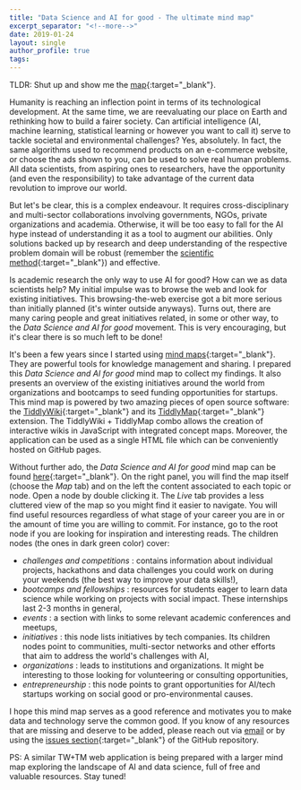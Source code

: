 ```yaml
---
title: "Data Science and AI for good - The ultimate mind map"
excerpt_separator: "<!--more-->"
date: 2019-01-24
layout: single
author_profile: true
tags:
---
```


TLDR: Shut up and show me the [map](https://carlgogo.github.io/AI4G_mindmap/){:target="_blank"}.

Humanity is reaching an inflection point in terms of its technological development. At the same time, we are reevaluating our place on Earth and rethinking how to build a fairer society. Can artificial intelligence (AI, machine learning, statistical learning or however you want to call it) serve to tackle societal and environmental challenges? Yes, absolutely. In fact, the same algorithms used to recommend products on an e-commerce website, or choose the ads shown to you, can be used to solve real human problems. All data scientists, from aspiring ones to researchers, have the opportunity (and even the responsibility) to take advantage of the current data revolution to improve our world.

<!--more-->

But let's be clear, this is a complex endeavour. It requires cross-disciplinary and multi-sector collaborations involving governments, NGOs, private organizations and academia. Otherwise, it will be too easy to fall for the AI hype instead of understanding it as a tool to augment our abilities. Only solutions backed up by research and deep understanding of the respective problem domain will be robust (remember the [scientific method](https://en.wikipedia.org/wiki/Scientific_method){:target="_blank"}) and effective.

Is academic research the only way to use AI for good? How can we as data scientists help? My initial impulse was to browse the web and look for existing initiatives. This browsing-the-web exercise got a bit more serious than initially planned (it's winter outside anyways). Turns out, there are many caring people and great initiatives related, in some or other way, to the *Data Science and AI for good* movement. This is very encouraging, but it's clear there is so much left to be done!

It's been a few years since I started using [mind maps](https://en.wikipedia.org/wiki/Mind_map){:target="_blank"}. They are powerful tools for knowledge management and sharing. I prepared this *Data Science and AI for good* mind map to collect my findings. It also presents an overview of the existing initiatives around the world from organizations and bootcamps to seed funding opportunities for startups. This mind map is powered by two amazing pieces of open source software: the [TiddlyWiki](https://tiddlywiki.com/){:target="_blank"} and its [TiddlyMap](http://tiddlymap.org/){:target="_blank"} extension. The TiddlyWiki + TiddlyMap combo allows the creation of interactive wikis in JavaScript with integrated concept maps. Moreover, the application can be used as a single HTML file which can be conveniently hosted on GitHub pages.

Without further ado, the *Data Science and AI for good* mind map can be found [here](https://carlgogo.github.io/AI4G_mindmap/){:target="_blank"}. On the right panel, you will find the map itself (choose the *Map* tab) and on the left the content associated to each topic or node. Open a node by double clicking it. The *Live* tab provides a less cluttered view of the map so you might find it easier to navigate. You will find useful resources regardless of what stage of your career you are in or the amount of time you are willing to commit. For instance, go to the root node if you are looking for inspiration and interesting reads. The children nodes (the ones in dark green color) cover:

* *challenges and competitions* : contains information about individual projects, hackathons and data challenges you could work on during your weekends (the best way to improve your data skills!),
* *bootcamps and fellowships* : resources for students eager to learn data science while working on projects with social impact. These internships last 2-3 months in general,
* *events* : a section with links to some relevant academic conferences and meetups,
* *initiatives* : this node lists initiatives by tech companies. Its children nodes point to communities, multi-sector networks and other efforts that aim to address the world's challenges with AI,
* *organizations* : leads to institutions and organizations. It might be interesting to those looking for volunteering or consulting opportunities,
* *entrepreneurship* : this node points to grant opportunities for AI/tech startups working on social good or pro-environmental causes.

I hope this mind map serves as a good reference and motivates you to make data and technology serve the common good. If you know of any resources that are missing and deserve to be added, please reach out via [email](mailto:carlosgg33@gmail.com) or by using the [issues section](https://github.com/carlgogo/AI4G_mindmap/issues){:target="_blank"} of the GitHub repository.

PS: A similar TW+TM web application is being prepared with a larger mind map exploring the landscape of AI and data science, full of free and valuable resources. Stay tuned!

